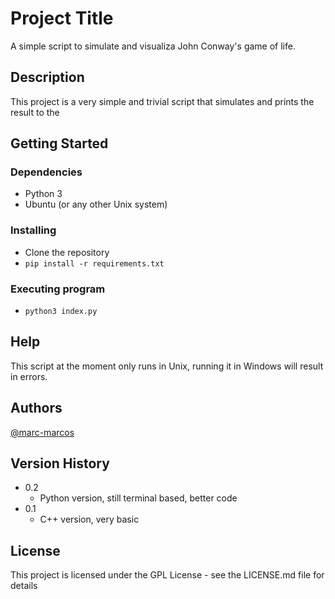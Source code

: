 # Project Title

A simple script to simulate and visualiza John Conway's game of life.

## Description

This project is a very simple and trivial script that simulates and prints the result to the 

## Getting Started

### Dependencies

* Python 3
* Ubuntu (or any other Unix system) 

### Installing

* Clone the repository
* ``pip install -r requirements.txt``

### Executing program

* ``python3 index.py``

## Help

This script at the moment only runs in Unix, running it in Windows will result in errors.

## Authors
[@marc-marcos](https://github.com/marc-marcos)

## Version History

* 0.2
    * Python version, still terminal based, better code
* 0.1
    * C++ version, very basic

## License

This project is licensed under the GPL License - see the LICENSE.md file for details
